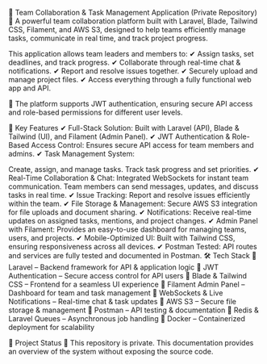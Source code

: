 📌 Team Collaboration & Task Management Application (Private Repository)
🚀 A powerful team collaboration platform built with Laravel, Blade, Tailwind CSS, Filament, and AWS S3, designed to help teams efficiently manage tasks, communicate in real time, and track project progress.

This application allows team leaders and members to:
✔ Assign tasks, set deadlines, and track progress.
✔ Collaborate through real-time chat & notifications.
✔ Report and resolve issues together.
✔ Securely upload and manage project files.
✔ Access everything through a fully functional web app and API.

🔹 The platform supports JWT authentication, ensuring secure API access and role-based permissions for different user levels.

🔹 Key Features
✔ Full-Stack Solution: Built with Laravel (API), Blade & Tailwind (UI), and Filament (Admin Panel).
✔ JWT Authentication & Role-Based Access Control: Ensures secure API access for team members and admins.
✔ Task Management System:

Create, assign, and manage tasks.
Track task progress and set priorities.
✔ Real-Time Collaboration & Chat:
Integrated WebSockets for instant team communication.
Team members can send messages, updates, and discuss tasks in real time.
✔ Issue Tracking:
Report and resolve issues efficiently within the team.
✔ File Storage & Management:
Secure AWS S3 integration for file uploads and document sharing.
✔ Notifications:
Receive real-time updates on assigned tasks, mentions, and project changes.
✔ Admin Panel with Filament:
Provides an easy-to-use dashboard for managing teams, users, and projects.
✔ Mobile-Optimized UI:
Built with Tailwind CSS, ensuring responsiveness across all devices.
✔ Postman Tested:
API routes and services are fully tested and documented in Postman.
🛠 Tech Stack
🔹 Laravel – Backend framework for API & application logic
🔹 JWT Authentication – Secure access control for API users
🔹 Blade & Tailwind CSS – Frontend for a seamless UI experience
🔹 Filament Admin Panel – Dashboard for team and task management
🔹 WebSockets & Live Notifications – Real-time chat & task updates
🔹 AWS S3 – Secure file storage & management
🔹 Postman – API testing & documentation
🔹 Redis & Laravel Queues – Asynchronous job handling
🔹 Docker – Containerized deployment for scalability

📜 Project Status
📌 This repository is private.
This documentation provides an overview of the system without exposing the source code.

